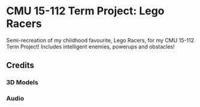 # CMU 15-112 Term Project: Lego Racers

Semi-recreation of my childhood favourite, Lego Racers, for my CMU 15-112 Term Project!
Includes intelligent enemies, powerups and obstacles!

## Credits
### 3D Models


### Audio

